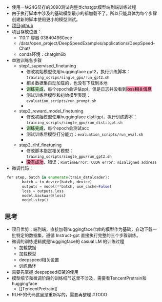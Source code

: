 - 使用一块24G显存的3090测试完整类chatgpt模型端到端训练过程
- 由于执行脚本中涉及的基础模型最小的都加载不了，所以只能具体为每个步骤创建新的脚本使用更小的模型测试。
- [项目github](https://github.com/microsoft/DeepSpeedExamples/tree/master/applications/DeepSpeed-Chat)
- 项目存放位置：
	- 110.11 容器 038404960ece
	- /data/open_project/DeepSpeedExamples/applications/DeepSpeed-Chat/
	- conda环境：chatglm6b
- 单独训练各步骤
	- step1_supervised_finetuning
		- 修改初始模型使用huggingface gpt2，执行训练脚本：`training_scrips/single_gpu/run_gpt2.sh`
		- 相关数据集自动加载的，也没有下载到本地
		- <mark style="background: #BBFABBA6;">训练完成</mark>，每个epoch会评估ppl，但是日志并没看到<mark style="background: #FF5582A6;">loss相关信息</mark>
		- 测试训练后模型和初始模型表现：`evaluation_scripts/run_prompt.sh`
		- 
	- step2_reward_model_finetuning
		- 修改初始模型使用huggingface distilgpt，执行训练脚本：`training_scripts/single_gpu/run_distilgpt.sh`
		- <mark style="background: #BBFABBA6;">训练完成</mark>，每个epoch会测试acc
		- 测试训练后模型打分能力：`evaluation_scripts/run_eval.sh`
		- 
	- step3_rlhf_finetuning
		- 修改脚本指定相关模型：`training_scripts/single_gpu/run_gpt2.sh`
		- <mark style="background: #FF5582A6;">没有成功</mark>，错误：`RuntimeError: CUDA error: misaligned address` 
- 微调代码：
```python
 for step, batch in enumerate(train_dataloader):
		batch = to_device(batch, device)
		outputs = model(**batch, use_cache=False)
		loss = outputs.loss
		model.backward(loss)
		model.step()
```

## 思考
- 项目优势：端到端，直接加载huggingface仓库的模型作为基础，自动下载一批特定的数据集，遵循 Instruct-gpt 直接执行完整的三个步骤训练。
- 微调的训练逻辑就是huggingface的 casual LM 的训练过程
	- 加载数据
	- 加载模型
	- deepspeed相关设置
	- 训练循环
- 需要先掌握 deepspeed框架的使用
- 模型细节和微调阶段的训练细节这里不涉及，需要看TencentPretrain和huggingface
	-  [[TencentPretrain]]
- RLHF的代码这里是重新写的，需要再整理 #TODO 

